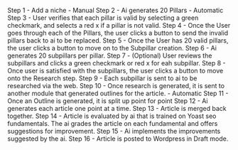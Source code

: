 Step 1 - Add a niche - Manual
Step 2 - Ai generates 20 Pillars - Automatic
Step 3 - User verifies that each pillar is valid by selecting a green checkmark, and selects a red x if a pillar is not valid. 
Step 4 - Once the User goes through each of the Pillars, the user clicks a button to send the invalid pillars back to ai to be replaced. 
Step 5 - Once the User has 20 valid pillars, the user clicks a button to move on to the Subpillar creation. 
Step 6 - Ai generates 20 subpillars per pillar. 
Step 7 - (Optional) User reviews the subpillars and clicks a green checkmark or red x for eah subpillar. 
Step 8 - Once user is satisfied with the subpillars, the user clicks a button to move onto the Research step. 
Step 9 - Each subpillar is sent to ai to be researched via the web. 
Step 10 - Once research is generated, it is sent to another module that generated outlines for the article. - Automatic
Step 11 - Once an Outline is generated, it is split up point for point
Step 12 - Ai generates each article one point at a time. 
Step 13 - Article is merged back together.
Step 14 - Article is evaluated by ai that is trained on Yoast seo fundamentals. The ai grades the article on each fundamental and offers suggestions for improvement. 
Step 15 - Ai implements the improvements suggested by the ai. 
Step 16 - Article is posted to Wordpress in Draft mode. 